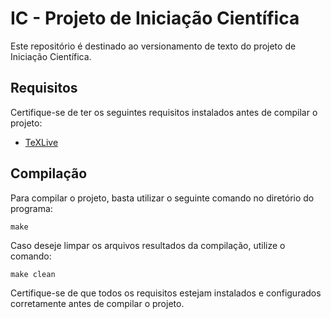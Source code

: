# IC - Projeto de Iniciação Científica

Este repositório é destinado ao versionamento de texto do projeto de Iniciação Científica.

## Requisitos

Certifique-se de ter os seguintes requisitos instalados antes de compilar o projeto:

- [TeXLive](https://www.tug.org/texlive/)

## Compilação

Para compilar o projeto, basta utilizar o seguinte comando no diretório do programa:

```
make
```

Caso deseje limpar os arquivos resultados da compilação, utilize o comando:

```
make clean
```

Certifique-se de que todos os requisitos estejam instalados e configurados corretamente antes de compilar o projeto.

